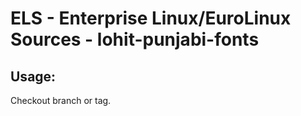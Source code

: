 # ELS - Enterprise Linux/EuroLinux Sources - lohit-punjabi-fonts 
## Usage:
  Checkout branch or tag.
